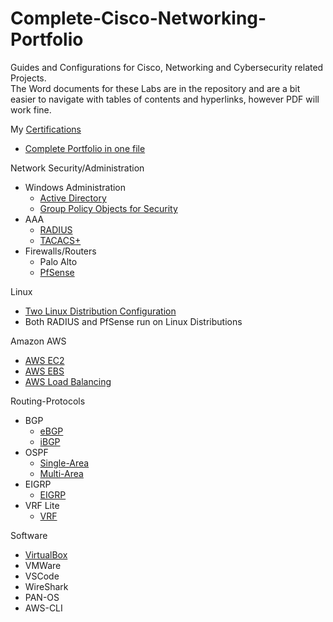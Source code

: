 # Complete-Cisco-Networking-Portfolio

Guides and Configurations for Cisco, Networking and Cybersecurity related Projects. <br />
The Word documents for these Labs are in the repository and are a bit easier to navigate with tables of contents and hyperlinks, however PDF will work fine. <br />

My [Certifications](https://github.com/BrennenT7/Complete-Networking-Cybersecurity-Portfolio/blob/main/Certifications_.pdf)
* [Complete Portfolio in one file](https://github.com/BrennenT7/Complete-Networking-Cybersecurity-Portfolio/blob/main/Portfolio/Complete%20Networking%20Portfolio%20Brennen%20Tse.docx)



Network Security/Administration
* Windows Administration
   * [Active Directory](https://github.com/BrennenT7/Complete-Networking-Cybersecurity-Portfolio/blob/main/Portfolio/Network%20Security-Administration/Windows%20Administration/Configuring%20Windows%20Domain%20Controller%20and%20Client.pdf)
   * [Group Policy Objects for Security](https://github.com/BrennenT7/Complete-Networking-Cybersecurity-Portfolio/blob/main/Portfolio/Network%20Security-Administration/Windows%20Administration/Configuring%20Group%20Policy%20Objects%20for%20User%20Security.pdf)
 * AAA
   * [RADIUS](https://github.com/BrennenT7/Complete-Networking-Cybersecurity-Portfolio/blob/main/Portfolio/Network%20Security-Administration/AAA/Configuring%20RADIUS%20(AAA).pdf)
   * [TACACS+](https://github.com/BrennenT7/Complete-Networking-Cybersecurity-Portfolio/blob/main/Portfolio/Network%20Security-Administration/AAA/Configuring%20TACACS%2B%20(AAA).pdf)
 * Firewalls/Routers
   * Palo Alto
   * [PfSense](https://github.com/BrennenT7/Complete-Networking-Cybersecurity-Portfolio/blob/main/Portfolio/Network%20Security-Administration/Firewalls-Routers/PfSense%20Configuration.pdf)

Linux
   * [Two Linux Distribution Configuration](https://github.com/BrennenT7/Complete-Networking-Cybersecurity-Portfolio/blob/main/Portfolio/Linux/Linux%20Distributions%20Lab.pdf)
   *  Both RADIUS and PfSense run on Linux Distributions <br />

Amazon AWS
   * [AWS EC2](https://github.com/BrennenT7/Complete-Networking-Cybersecurity-Portfolio/blob/main/Portfolio/Amazon%20AWS/AWS%20EC2%20Instance.pdf)
   * [AWS EBS](https://github.com/BrennenT7/Complete-Networking-Cybersecurity-Portfolio/blob/main/Portfolio/Amazon%20AWS/AWS%20EBS%20Instance.pdf)
   * [AWS Load Balancing](https://github.com/BrennenT7/Complete-Networking-Cybersecurity-Portfolio/blob/main/Portfolio/Amazon%20AWS/AWS%20Load%20Balancing.pdf)
   
 Routing-Protocols
  * BGP
    * [eBGP](https://github.com/BrennenT7/Complete-Networking-Cybersecurity-Portfolio/blob/main/Portfolio/Routing/Configuring%20eBGP%20Redistribution.pdf)
    * [iBGP](https://github.com/BrennenT7/Complete-Networking-Cybersecurity-Portfolio/blob/main/Portfolio/Routing/Configuring%20iBGP%20Routing.pdf)
  * OSPF
    * [Single-Area](https://github.com/BrennenT7/Complete-Networking-Cybersecurity-Portfolio/blob/main/Portfolio/Routing/Configuring%20Single-Area%20OSPF.pdf)
    * [Multi-Area](https://github.com/BrennenT7/Complete-Networking-Cybersecurity-Portfolio/blob/main/Portfolio/Routing/Configuring%20Multi-Area%20OSPF.pdf)
  * EIGRP
    * [EIGRP](https://github.com/BrennenT7/Complete-Networking-Cybersecurity-Portfolio/blob/main/Portfolio/Routing/Configuring%20EIGRP.pdf)
  * VRF Lite
    * [VRF](https://github.com/BrennenT7/Complete-Networking-Cybersecurity-Portfolio/blob/main/Portfolio/Routing/VRF%20Lite.pdf) <br />

Software <br />
  * [VirtualBox](https://github.com/BrennenT7/Complete-Networking-Cybersecurity-Portfolio/blob/main/Portfolio/Network%20Security-Administration/Windows%20Administration/Configuring%20Windows%20Domain%20Controller%20and%20Client.pdf)
  *  VMWare <br />
  *  VSCode <br />
  * WireShark <br />
  * PAN-OS <br />
  * AWS-CLI 

